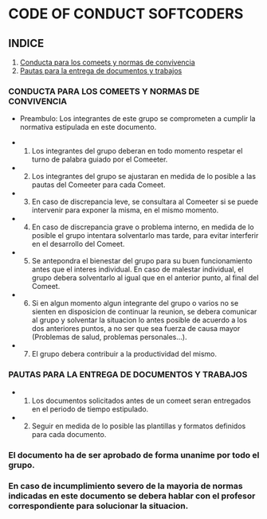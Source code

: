 # CODE OF CONDUCT SOFTCODERS

## INDICE
1. [Conducta para los comeets y normas de convivencia](#1)
2. [Pautas para la entrega de documentos y trabajos](#2)


### CONDUCTA PARA LOS COMEETS Y NORMAS DE CONVIVENCIA<a name=1></a>

- Preambulo: Los integrantes de este grupo se comprometen a cumplir la normativa estipulada en este documento.

- 1. Los integrantes del grupo deberan en todo momento respetar el turno de palabra guiado por el Comeeter.
- 2. Los integrantes del grupo se ajustaran en medida de lo posible a las pautas del Comeeter para cada Comeet.
- 3. En caso de discrepancia leve, se consultara al Comeeter si se puede intervenir para exponer la misma, en el mismo momento.
- 4. En caso de discrepancia grave o problema interno, en medida de lo posible el grupo intentara solventarlo mas tarde, para evitar interferir en el desarrollo del Comeet.
- 5. Se antepondra el bienestar del grupo para su buen funcionamiento antes que el interes individual. En caso de malestar individual, el grupo debera solventarlo al igual que en el anterior punto, al final del Comeet.
- 6. Si en algun momento algun integrante del grupo o varios no se sienten en disposicion de continuar la reunion, se debera comunicar al grupo y solventar la situacion lo antes posible de acuerdo a los dos anteriores puntos, a no ser que sea fuerza de causa mayor (Problemas de salud, problemas personales...).
- 7. El grupo debera contribuir a la productividad del mismo.

### PAUTAS PARA LA ENTREGA DE DOCUMENTOS Y TRABAJOS<a name=2></a>

- 1. Los documentos solicitados antes de un comeet seran entregados en el periodo de tiempo estipulado.
- 2. Seguir en medida de lo posible las plantillas y formatos definidos para cada documento.

### El documento ha de ser aprobado de forma unanime por todo el grupo.
### En caso de incumplimiento severo de la mayoria de normas indicadas en este documento se debera hablar con el profesor correspondiente para solucionar la situacion. 
